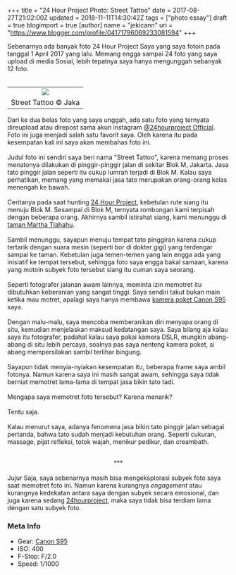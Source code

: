 +++
title = "24 Hour Project Photo: Street Tattoo"
date = 2017-08-27T21:02:00Z
updated = 2018-11-11T14:30:42Z
tags = ["photo essay"]
draft = true
blogimport = true 
[author]
	name = "jekicann"
	uri = "https://www.blogger.com/profile/04171796069233081594"
+++

Sebenarnya ada banyak foto 24 Hour Project Saya yang saya fotoin pada tanggal 1 April 2017 yang lalu. Memang engga sampai 24 foto yang saya upload di media Sosial, lebih tepatnya saya hanya mengunggah sebanyak 12 foto. <br /><br /><table align="center" cellpadding="0" cellspacing="0" class="tr-caption-container" style="margin-left: auto; margin-right: auto; text-align: center;"><tbody><tr><td style="text-align: center;"><a href="https://3.bp.blogspot.com/-fzXGCVPsVN8/WdEI7Kg4VxI/AAAAAAAAdK0/WRSiZ1irgA4BJSpeOVtoeLfgVQ1aVlAkgCLcBGAs/s1600/IMG_9929.jpg" imageanchor="1" style="margin-left: auto; margin-right: auto;"><img border="0" data-original-height="683" data-original-width="1024" src="https://3.bp.blogspot.com/-fzXGCVPsVN8/WdEI7Kg4VxI/AAAAAAAAdK0/WRSiZ1irgA4BJSpeOVtoeLfgVQ1aVlAkgCLcBGAs/s1600/IMG_9929.jpg" /></a></td></tr><tr><td class="tr-caption" style="text-align: center;">Street Tattoo © Jaka</td></tr></tbody></table>Dari ke dua belas foto yang saya unggah, ada satu foto yang ternyata direupload atau direpost sama akun instagram <a href="https://instagram.com/24hourproject">@24hourproject Official</a>. Foto ini juga menjadi salah satu favorit saya. Oleh karena itu pada kesempatan kali ini saya akan membahas foto ini.<br /><br />Judul foto ini sendiri saya beri nama "Street Tattoo", karena memang proses menatonya dilakukan di pinggir-pinggir jalan di sekitar Blok M, Jakarta. Jasa tato pinggir jalan seperti itu cukup lumrah terjadi di Blok M. Kalau saya perhatikan, memang yang memakai jasa tato merupakan orang-orang kelas menengah ke bawah.<br /><br />Ceritanya pada saat hunting <a href="https://tydagor.blogspot.com/2017/03/24-hour-project-1-april-2017-jakarta.html">24 Hour Project</a>, kebetulan rute siang itu menuju Blok M. Sesampai di Blok M, ternyata rombongan kami terpisah dengan beberapa orang. Akhirnya sambil istirahat siang, kami menunggu di <a href="https://www.google.com/search?client=opera&amp;q=taman+martha+tiahahu&amp;sourceid=opera&amp;ie=UTF-8&amp;oe=UTF-8" rel="nofollow" target="_blank">taman Martha Tiahahu</a>. <br /><br />Sambil menunggu, sayapun menuju tempat tato pinggiran karena cukup tertarik dengan suara mesin (seperti bor di dokter gigi) yang terdengar sampai ke taman. Kebetulan juga temen-temen yang lain engga ada yang inisiatif ke tempat tersebut, sehingga foto saya engga bakal samaan, karena yang motoin subyek foto tersebut siang itu cuman saya seorang.<br /><br />Seperti fotografer jalanan awam lainnya, meminta izin memotret itu dibutuhkan keberanian yang sangat tinggi. Saya sendiri takut bukan main ketika mau motret, apalagi saya hanya membawa <a href="https://dagoryn.blogspot.com/2017/02/review-canon-s95-untuk-street.html">kamera poket Canon S95</a> saya. <br /><br />Dengan malu-malu, saya mencoba memberanikan diri menyapa orang di situ, kemudian menjelaskan maksud kedatangan saya. Saya bilang aja kalau saya itu fotografer, padahal kalau saya pakai kamera DSLR, mungkin abang-abang di situ lebih percaya, soalnya pas saya nenteng kamera poket, si abang mempersilakan sambil terlihar bingung. <br /><br />Sayapun tidak menyia-nyiakan kesempatan itu, beberapa frame saya ambil fotonya. Namun karena saya ini masih sangat awam, sehingga saya tidak berniat memotret lama-lama di tempat jasa bikin tato tadi. <br /><br />Mengapa saya memotret foto tersebut? Karena menarik? <br /><br />Tentu saja.<br /><br />Kalau menurut saya, adanya fenomena jasa bikin tato pinggir jalan sebagai pertanda, bahwa tato sudah menjadi kebutuhan orang. Seperti cukuran, massage, pijat refleksi, totok wajah, menikur pedikur, dan creambath.<br /><div style="text-align: center;"><br /></div><div style="text-align: center;">***</div><br />Jujur Saja, saya sebenarnya masih bisa mengeksplorasi subyek foto saya saat memotret foto ini. Namun karena kurangnya <em>engagement</em> atau kurangnya kedekatan antara saya dengan subyek secara emosional, dan juga karena sedang <a href="https://dagoryn.blogspot.com/2017/03/24-hour-project-1-april-2017-jakarta.html">24hourproject</a>, maka saya tidak bisa terdiam lama dengan satu subyek foto.<br /><h3>Meta Info</h3><ul><li>Gear: <a href="https://dagoryn.blogspot.com/2017/02/review-canon-s95-untuk-street.html">Canon S95</a></li><li>ISO: 400</li><li>F-Stop: F/2.0 </li><li>Speed: 1/1000</li></ul><div><br /></div>

